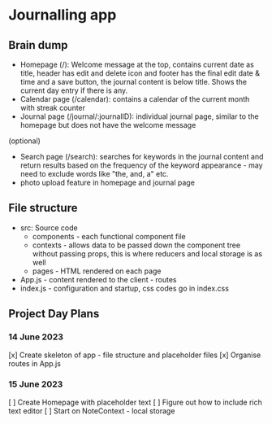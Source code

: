 # Journalling app

## Brain dump
- Homepage (/): Welcome message at the top, contains current date as title, header has edit and delete icon and footer has the final edit date & time and a save button, the journal content is below title. Shows the current day entry if there is any.
- Calendar page (/calendar): contains a calendar of the current month with streak counter
- Journal page (/journal/:journalID): individual journal page, similar to the homepage but does not have the welcome message

(optional)
- Search page (/search): searches for keywords in the journal content and return results based on the frequency of the keyword appearance - may need to exclude words like "the, and, a" etc.
- photo upload feature in homepage and journal page

## File structure
- src: Source code
    - components - each functional component file
    - contexts - allows data to be passed down the component tree without passing props, this is where reducers and local storage is as well
    - pages - HTML rendered on each page
- App.js - content rendered to the client - routes
- index.js - configuration and startup, css codes go in index.css

## Project Day Plans
### 14 June 2023
[x] Create skeleton of app - file structure and placeholder files
[x] Organise routes in App.js

### 15 June 2023
[ ] Create Homepage with placeholder text
[ ] Figure out how to include rich text editor
[ ] Start on NoteContext - local storage